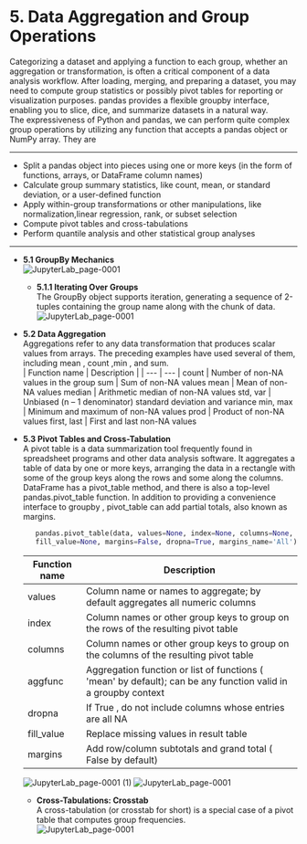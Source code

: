 # 5. Data Aggregation and Group Operations
  Categorizing a dataset and applying a function to each group, whether an aggregation or transformation, is often a critical component of a data analysis workflow. After loading, merging, and preparing a dataset, you may need to compute group statistics or possibly pivot tables for reporting or visualization purposes. pandas provides a flexible groupby interface, enabling you to slice, dice, and summarize datasets in a natural way. \
  The expressiveness of Python and pandas, we can perform quite complex group operations by utilizing any function that accepts a pandas object or NumPy array. They are  
  ___
  - Split a pandas object into pieces using one or more keys (in the form of functions, arrays, or DataFrame column names)
  - Calculate group summary statistics, like count, mean, or standard deviation, or a user-defined function
  - Apply within-group transformations or other manipulations, like normalization,linear regression, rank, or subset selection
  - Compute pivot tables and cross-tabulations
  - Perform quantile analysis and other statistical group analyses
  ___
  
- **5.1 GroupBy Mechanics** \
    ![JupyterLab_page-0001](https://user-images.githubusercontent.com/58425689/107137024-912e2800-6930-11eb-9831-8ea83e18e62c.jpg)
    
    - **5.1.1  Iterating Over Groups** \
        The GroupBy object supports iteration, generating a sequence of 2-tuples containing the group name along with the chunk of data. \
        ![JupyterLab_page-0001](https://user-images.githubusercontent.com/58425689/107137105-30ebb600-6931-11eb-847e-115b49a29871.jpg)

- **5.2 Data Aggregation** \
  Aggregations refer to any data transformation that produces scalar values from arrays. The preceding examples have used several of them, including mean , count ,min , and sum. \
  | Function name | Description |
  | --- | --- |
   count |  Number of non-NA values in the group
   sum  |  Sum of non-NA values
   mean | Mean of non-NA values
   median | Arithmetic median of non-NA values
   std, var | Unbiased (n – 1 denominator) standard deviation and variance
   min, max | Minimum and maximum of non-NA values
   prod | Product of non-NA values
   first, last | First and last non-NA values 
  
- **5.3 Pivot Tables and Cross-Tabulation** \
  A pivot table is a data summarization tool frequently found in spreadsheet programs and other data analysis software. It aggregates a table of data by one or more keys, arranging the data in a rectangle with some of the group keys along the rows and some along the columns.
  DataFrame has a pivot_table method, and there is also a top-level pandas.pivot_table function. In addition to providing a convenience interface to groupby , pivot_table can add partial totals, also known as margins.
  
  ```python
     pandas.pivot_table(data, values=None, index=None, columns=None, aggfunc='mean',
     fill_value=None, margins=False, dropna=True, margins_name='All')
  ```
  | Function name | Description |
  | --- | --- |
  values | Column name or names to aggregate; by default aggregates all numeric columns
  index | Column names or other group keys to group on the rows of the resulting pivot table
  columns | Column names or other group keys to group on the columns of the resulting pivot table
  aggfunc | Aggregation function or list of functions ( 'mean' by default); can be any function valid in a groupby context
  dropna |  If True , do not include columns whose entries are all NA
  fill_value | Replace missing values in result table
  margins | Add row/column subtotals and grand total ( False by default)
      
  ![JupyterLab_page-0001 (1)](https://user-images.githubusercontent.com/58425689/107140987-02300880-694e-11eb-9c26-cd5cc878ffcf.jpg)
  ![JupyterLab_page-0001](https://user-images.githubusercontent.com/58425689/107140988-03f9cc00-694e-11eb-8c96-5c8f084405b6.jpg)
   
  - **Cross-Tabulations: Crosstab** \
    A cross-tabulation (or crosstab for short) is a special case of a pivot table that computes group frequencies. \
     ![JupyterLab_page-0001](https://user-images.githubusercontent.com/58425689/107141133-f264f400-694e-11eb-99ab-f4779c00d76f.jpg)
 
      
      
